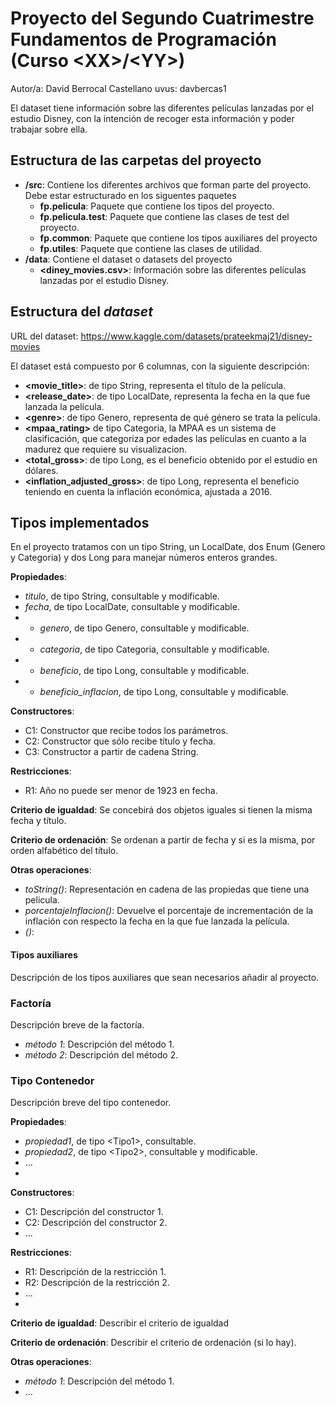 # Proyecto del Segundo Cuatrimestre Fundamentos de Programación (Curso  \<XX\>/\<YY\>)
Autor/a: David Berrocal Castellano   uvus: davbercas1

El dataset tiene información sobre las diferentes películas lanzadas por el estudio Disney, con la intención de recoger esta información y poder trabajar sobre ella.


## Estructura de las carpetas del proyecto

* **/src**: Contiene los diferentes archivos que forman parte del proyecto. Debe estar estructurado en los siguentes paquetes
  * **fp.pelicula**: Paquete que contiene los tipos del proyecto.
  * **fp.pelicula.test**: Paquete que contiene las clases de test del proyecto.
  * **fp.common**: Paquete que contiene los tipos auxiliares del proyecto
  * **fp.utiles**:  Paquete que contiene las clases de utilidad. 
* **/data**: Contiene el dataset o datasets del proyecto
    * **\<diney_movies.csv\>**: Información sobre las diferentes películas lanzadas por el estudio Disney.
    
## Estructura del *dataset*

URL del dataset: https://www.kaggle.com/datasets/prateekmaj21/disney-movies

El dataset está compuesto por 6 columnas, con la siguiente descripción:

* **\<movie_title>**: de tipo String, representa el título de la película.
* **\<release_date>**: de tipo LocalDate, representa la fecha en la que fue lanzada la película.
* **\<genre>**: de tipo Genero, representa de qué género se trata la película.
* **\<mpaa_rating>** de tipo Categoria, la MPAA es un sistema de clasificación, que categoriza por edades las películas en cuanto a la madurez que requiere su visualizacion.
* **\<total_gross>**: de tipo Long, es el beneficio obtenido por el estudio en dólares.
* **\<inflation_adjusted_gross>**: de tipo Long, representa el beneficio teniendo en cuenta la inflación económica, ajustada a 2016.

## Tipos implementados

En el proyecto tratamos con un tipo String, un LocalDate, dos Enum (Genero y Categoria) y dos Long para manejar números enteros grandes.

**Propiedades**:

- _titulo_, de tipo String, consultable y modificable. 
- _fecha_, de tipo LocalDate, consultable y modificable. 
- - _genero_, de tipo Genero, consultable y modificable. 
- - _categoria_, de tipo Categoria, consultable y modificable. 
- - _beneficio_, de tipo Long, consultable y modificable. 
- - _beneficio_inflacion_, de tipo Long, consultable y modificable. 

**Constructores**: 

- C1: Constructor que recibe todos los parámetros.
- C2: Constructor que sólo recibe título y fecha.
- C3: Constructor a partir de cadena String.

**Restricciones**:
 
- R1: Año no puede ser menor de 1923 en fecha.
 
**Criterio de igualdad**: Se concebirá dos objetos iguales si tienen la misma fecha y título.

**Criterio de ordenación**: Se ordenan a partir de fecha y si es la misma, por orden alfabético del título.

**Otras operaciones**:
 
-	_toString()_: Representación en cadena de las propiedas que tiene una pelicula.
- _porcentajeInflacion()_: Devuelve el porcentaje de incrementación de la inflación con respecto la fecha en la que fue lanzada la película. 
- _()_: 

#### Tipos auxiliares
Descripción de los tipos auxiliares que sean necesarios añadir al proyecto.

### Factoría
Descripción breve de la factoría.

- _método 1_: Descripción del método 1.
-	_método 2_: Descripción del método 2.

### Tipo Contenedor

Descripción breve del tipo contenedor.

**Propiedades**:

- _propiedad1_, de tipo \<Tipo1\>, consultable. 
- _propiedad2_, de tipo \<Tipo2\>, consultable y modificable. 
- ...
- 
**Constructores**: 

- C1: Descripción del constructor 1.
- C2: Descripción del constructor 2.
- ...

**Restricciones**:
 
- R1: Descripción de la restricción 1.
- R2: Descripción de la restricción 2.
- ...
- 
**Criterio de igualdad**: Describir el criterio de igualdad

**Criterio de ordenación**: Describir el criterio de ordenación (si lo hay).

**Otras operaciones**:
 
-	_método 1_: Descripción del método 1.
- ...
